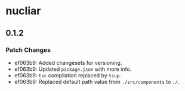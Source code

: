 # nucliar

## 0.1.2

### Patch Changes

- ef063b9: Added changesets for versioning.
- ef063b9: Updated `package.json` with more info.
- ef063b9: `tsc` compilation replaced by `tsup`.
- ef063b9: Replaced default path value from `./src/components` to `./`.

